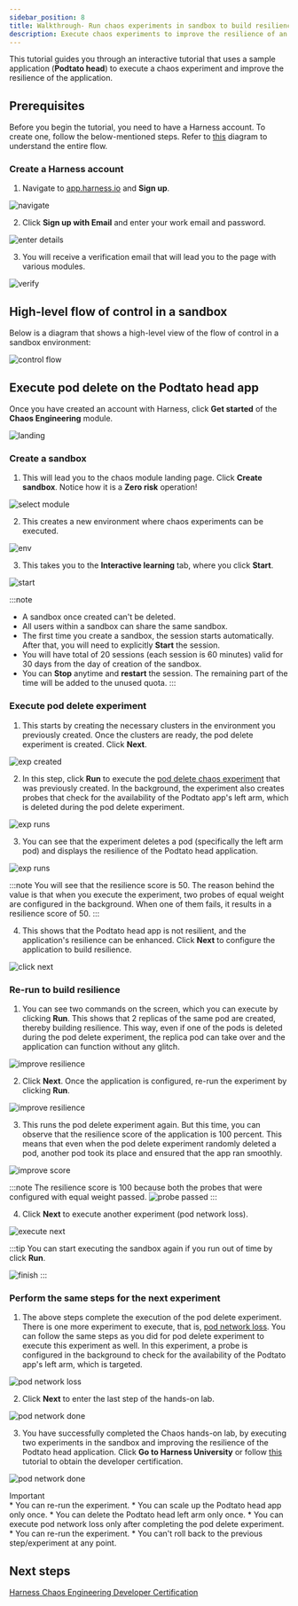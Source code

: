 ```yaml
---
sidebar_position: 8
title: Walkthrough- Run chaos experiments in sandbox to build resilience 
description: Execute chaos experiments to improve the resilience of an app in a sandbox.
---
```


This tutorial guides you through an interactive tutorial that uses a sample application (**Podtato head**) to execute a chaos experiment and improve the resilience of the application.

## Prerequisites
Before you begin the tutorial, you need to have a Harness account. To create one, follow the below-mentioned steps. Refer to [this](developer-certification#steps-involved-in-obtaining-developer-certification) diagram to understand the entire flow.

### Create a Harness account

1. Navigate to [app.harness.io](https://app.harness.io/auth/#/signin) and **Sign up**.

![navigate](./static/sandbox/sign-up.png)

2. Click **Sign up with Email** and enter your work email and password.

![enter details](./static/sandbox/create-account.png)

3. You will receive a verification email that will lead you to the page with various modules.

![verify](./static/sandbox/verify-email.png)

## High-level flow of control in a sandbox

Below is a diagram that shows a high-level view of the flow of control in a sandbox environment:

![control flow](./static/sandbox/sandbox-flow-of-control.png)

## Execute pod delete on the Podtato head app

Once you have created an account with Harness, click **Get started** of the **Chaos Engineering** module.

![landing](./static/sandbox/landing-page.png)

### Create a sandbox

1. This will lead you to the chaos module landing page. Click **Create sandbox**. Notice how it is a **Zero risk** operation!

![select module](./static/sandbox/click-sandbox.png)

2. This creates a new environment where chaos experiments can be executed.

![env](./static/sandbox/create-env.png)

3. This takes you to the **Interactive learning** tab, where you click **Start**.

![start](./static/sandbox/pod-delete-start.png)

:::note
* A sandbox once created can't be deleted.
* All users within a sandbox can share the same sandbox.
* The first time you create a sandbox, the session starts automatically. After that, you will need to explicitly **Start** the session.
* You will have total of 20 sessions (each session is 60 minutes) valid for 30 days from the day of creation of the sandbox.
* You can **Stop** anytime and **restart** the session. The remaining part of the time will be added to the unused quota.
:::

### Execute pod delete experiment

1. This starts by creating the necessary clusters in the environment you previously created. Once the clusters are ready, the pod delete experiment is created. Click **Next**.

![exp created](./static/sandbox/exp-runs.png)

2. In this step, click **Run** to execute the [pod delete chaos experiment](/docs/chaos-engineering/chaos-faults/kubernetes/pod/pod-delete.md) that was previously created. In the background, the experiment also creates probes that check for the availability of the Podtato app's left arm, which is deleted during the pod delete experiment.

![exp runs](./static/sandbox/execute-exp.png)

3. You can see that the experiment deletes a pod (specifically the left arm pod) and displays the resilience of the Podtato head application.

![exp runs](./static/sandbox/exp-complete.png)

:::note
You will see that the resilience score is 50. The reason behind the value is that when you execute the experiment, two probes of equal weight are configured in the background. When one of them fails, it results in a resilience score of 50.
:::

4. This shows that the Podtato head app is not resilient, and the application's resilience can be enhanced. Click **Next** to configure the application to build resilience.

![click next](./static/sandbox/click-next.png)

### Re-run to build resilience

1. You can see two commands on the screen, which you can execute by clicking **Run**. This shows that 2 replicas of the same pod are created, thereby building resilience. This way, even if one of the pods is deleted during the pod delete experiment, the replica pod can take over and the application can function without any glitch.

![improve resilience](./static/sandbox/imp-resilience.png)

2. Click **Next**. Once the application is configured, re-run the experiment by clicking **Run**.

![improve resilience](./static/sandbox/re-run-exp.png)

3. This runs the pod delete experiment again. But this time, you can observe that the resilience score of the application is 100 percent. This means that even when the pod delete experiment randomly deleted a pod, another pod took its place and ensured that the app ran smoothly.

![improve score](./static/sandbox/high-score.png)

:::note
The resilience score is 100 because both the probes that were configured with equal weight passed.
![probe passed](./static/sandbox/probe-details.png)
:::

4. Click **Next** to execute another experiment (pod network loss).

![execute next](./static/sandbox/to-move.png)

:::tip
You can start executing the sandbox again if you run out of time by click **Run**.

![finish](./static/sandbox/start-again.png)
:::

### Perform the same steps for the next experiment

1. The above steps complete the execution of the pod delete experiment. There is one more experiment to execute, that is, [pod network loss](/docs/chaos-engineering/chaos-faults/kubernetes/pod/pod-network-loss.md). You can follow the same steps as you did for pod delete experiment to execute this experiment as well. In this experiment, a probe is configured in the background to check for the availability of the Podtato app's left arm, which is targeted.

![pod network loss](./static/sandbox/pod-nw-loss.png)

2. Click **Next** to enter the last step of the hands-on lab.

![pod network done](./static/sandbox/pod-nw-done.png)

3. You have successfully completed the Chaos hands-on lab, by executing two experiments in the sandbox and improving the resilience of the Podtato head application. Click **Go to Harness University** or follow [this](developer-certification) tutorial to obtain the developer certification.

![pod network done](./static/sandbox/go-to-cert.png)

<Accordion color="green">
<summary> Important </summary>
* You can re-run the experiment.
* You can scale up the Podtato head app only once.
* You can delete the Podtato head left arm only once.
* You can execute pod network loss only after completing the pod delete experiment.
* You can re-run the experiment.
* You can't roll back to the previous step/experiment at any point.
</Accordion>

## Next steps
[Harness Chaos Engineering Developer Certification](/docs/chaos-engineering/ce-onboarding-guide/developer-certification.md) 